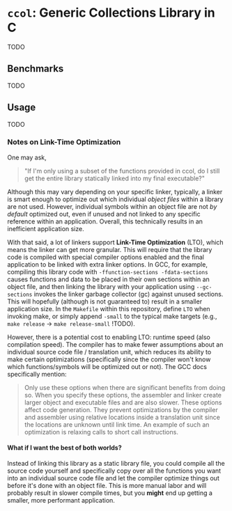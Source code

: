 # `ccol`: Generic Collections Library in C
TODO

## Benchmarks
TODO

## Usage
TODO

### Notes on Link-Time Optimization
One may ask,

> "If I'm only using a subset of the functions provided in ccol, do I still get the entire library statically linked into my final executable?"

Although this may vary depending on your specific linker, typically, a linker is smart enough to optimize out which individual _object files_ within a library are not used. However, individual symbols within an object file are not _by default_ optimized out, even if unused and not linked to any specific reference within an application. Overall, this technically results in an inefficient application size.   

With that said, a lot of linkers support **Link-Time Optimization** (LTO), which means the linker can get more granular. This will require that the library code is compiled with special compiler options enabled and the final application to be linked with extra linker options. In GCC, for example, compiling this library code with `-ffunction-sections -fdata-sections` causes functions and data to be placed in their own sections within an object file, and then linking the library with your application using `--gc-sections` invokes the linker garbage collector (gc) against unused sections. This will hopefully (although is not guaranteed to) result in a smaller application size. In the `Makefile` within this repository, define `LTO` when invoking make, or simply append `-small` to the typical make targets (e.g., `make release` → `make release-small` !TODO).  

However, there is a potential cost to enabling LTO: runtime speed (also compilation speed). The compiler has to make fewer assumptions about an individual source code file / translation unit, which reduces its ability to make certain optimizations (specifically since the compiler won't know which functions/symbols will be optimized out or not). The GCC docs specifically mention:

> Only use these options when there are significant benefits from doing so. When you specify these options, the assembler and linker create larger object and executable files and are also slower. These options affect code generation. They prevent optimizations by the compiler and assembler using relative locations inside a translation unit since the locations are unknown until link time. An example of such an optimization is relaxing calls to short call instructions.

#### What if I want the best of both worlds?
Instead of linking this library as a static library file, you could compile all the source code yourself and specifically copy over all the functions you want into an individual source code file and let the compiler optimize things out before it's done with an object file. This is more manual labor and will probably result in slower compile times, but you **might** end up getting a smaller, more performant application.
